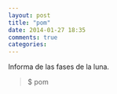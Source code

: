 ```yaml
---
layout: post
title: "pom"
date: 2014-01-27 18:35
comments: true
categories: 
---
```

Informa de las fases de la luna.

>$ pom

